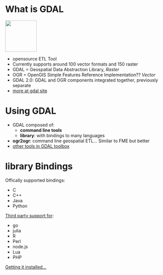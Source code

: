 # What is GDAL

<IMG src="https://gdal.org/_static/gdalicon.png" width=100>


* opensource ETL Tool
* Currently supports around 100 vector formats and 150 raster
* GDAL = Geospatial Data Abstraction Library, *Raster*
* OGR = OpenGIS Simple Features Reference Implementation??  *Vector*
* GDAL 2.0: GDAL and OGR components integrated together, previously separate
* [more at gdal site](https://gdal.org/)

# Using GDAL

* GDAL composed of:
  * **command line tools**
  * **library**: with bindings to many languages
* **ogr2ogr**: command line geospatial ETL... Similar to FME but better
* [other tools in GDAL toolbox](https://gdal.org/programs/index.html)

# library Bindings

Offically supported bindings:

* C 
* C++
* Java
* Python

[Third party support for](https://trac.osgeo.org/gdal/#GDALOGRInOtherLanguages):

* go
* julia
* R
* Perl
* node.js
* Lua
* PHP


[Getting it installed...](installing_3.md)
